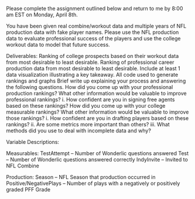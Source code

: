 Please complete the assignment outlined below and return to me by 8:00 am EST on Monday, April 8th.

You have been given real combine/workout data and multiple years of NFL production data with fake player names.  Please use the NFL production data to evaluate professional success of the players and use the college workout data to model that future success. 
 
Deliverables:
Ranking of college prospects based on their workout data from most desirable to least desirable.
Ranking of professional career production data from most desirable to least desirable.
Include at least 1 data visualization illustrating a key takeaway.
All code used to generate rankings and graphs
Brief write up explaining your process and answering the following questions.
How did you come up with your professional production rankings?  What other information would be valuable to improve professional rankings?
                                                    i.      How confident are you in signing free agents based on these rankings?
How did you come up with your college measurable rankings?  What other information would be valuable to improve those rankings?
                                                    i.      How confident are you in drafting players based on these rankings?
                                                  ii.      Are some metrics more important than others? 
                                                 iii.      What methods did you use to deal with incomplete data and why?
 
Variable Descriptions:
 
Measurables:
TestAttempt – Number of Wonderlic questions answered
Test – Number of Wonderlic questions answered correctly
IndyInvite – Invited to NFL Combine
 
Production:
Season – NFL Season that production occurred in
Positive/NegativePlays – Number of plays with a negatively or positively graded PFF Grade
